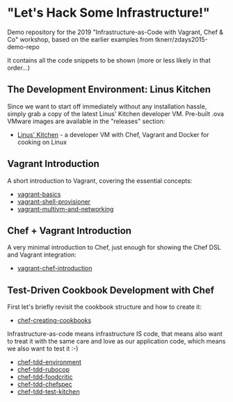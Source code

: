 
# "Let's Hack Some Infrastructure!"

Demo repository for the 2019 "Infrastructure-as-Code with Vagrant, Chef & Co" workshop,
based on the earlier examples from tknerr/zdays2015-demo-repo

It contains all the code snippets to be shown (more or less likely in that order...)

## The Development Environment: Linus Kitchen

Since we want to start off immediately without any installation hassle, simply grab a copy of the latest Linus' Kitchen developer VM. Pre-built .ova VMware images are available in the "releases" section:

 * [Linus' Kitchen](https://github.com/tknerr/linus-kitchen/releases) - a developer VM with Chef, Vagrant and Docker for cooking on Linux

## Vagrant Introduction

A short introduction to Vagrant, covering the essential concepts:

 * [vagrant-basics](./vagrant-basics)
 * [vagrant-shell-provisioner](./vagrant-shell-provisioner)
 * [vagrant-multivm-and-networking](./vagrant-multivm-and-networking)

## Chef + Vagrant Introduction

A very minimal introduction to Chef, just enough for showing the Chef DSL and Vagrant integration:

 * [vagrant-chef-introduction](./vagrant-chef-introduction)

## Test-Driven Cookbook Development with Chef

First let's briefly revisit the cookbook structure and how to create it:

 * [chef-creating-cookbooks](./chef-creating-cookbooks)

Infrastructure-as-code means infrastructure IS code, that means also want to treat it
with the same care and love as our application code, which means we also want to test it :-)

 * [chef-tdd-environment](./chef-tdd-environment)
 * [chef-tdd-rubocop](./chef-tdd-rubocop)
 * [chef-tdd-foodcritic](./chef-tdd-foodcritic)
 * [chef-tdd-chefspec](./chef-tdd-chefspec)
 * [chef-tdd-test-kitchen](./chef-tdd-test-kitchen)

